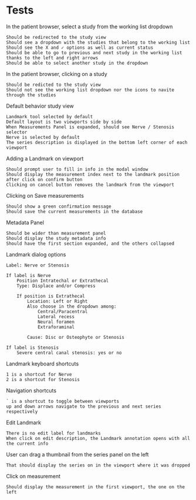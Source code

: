 # Tests

In the patient browser, select a study from the working list dropdown

```
Should be redirected to the study view
Should see a dropdown with the studies that belong to the working list
Should see the X and ✓ options as well as current status
Should be able to go to previous and next study in the working list thanks to the left and right arrows
Should be able to select another study in the dropdown
```

In the patient browser, clicking on a study

```
Should be redicted to the study view
Should not see the working list dropdown nor the icons to navite through the studies
```

Default behavior study view

```
Landmark tool selected by default
Default layout is two viewports side by side
When Measurements Panel is expanded, should see Nerve / Stenosis selector
Nerve is selected by default
The series description is displayed in the bottom left corner of each viewport
```

Adding a Landmark on viewport

```
Should prompt user to fill in info in the modal window
Should display the measurement index next to the landmark position after click on confirm button
Clicking on cancel button removes the landmark from the viewport
```

Clicking on Save measurements

```
Should show a green confirmation message
Should save the current measurements in the database
```

Metadata Panel

```
Should be wider than measurement panel
Should display the study metadata info
Should have the first section expanded, and the others collapsed
```

Landmark dialog options

```
Label: Nerve or Stenosis

If label is Nerve
    Position Intratechal or Extrathecal
    Type: Displace and/or Compress

    If position is Extrathecal
        Location: Left or Right
        Also choose in the dropdown among:
            Central/Paracentral
            Lateral recess
            Neural foramen
            Extraforaminal

        Cause: Disc or Osteophyte or Stenosis

If label is Stenosis
    Severe central canal stenosis: yes or no
```

Landmark keyboard shortcuts

```
1 is a shortcut for Nerve
2 is a shortcut for Stenosis
```

Navigation shortcuts

```
` is a shortcut to toggle between viewports
up and down arrows navigate to the previous and next series respectively
```

Edit Landmark

```
There is no edit label for landmarks
When click on edit description, the Landmark annotation opens with all the current info
```

User can drag a thumbnail from the series panel on the left

```
That should display the series on in the viewport where it was dropped
```

Click on measurement

```
Should display the measurement in the first viewport, the one on the left
```
